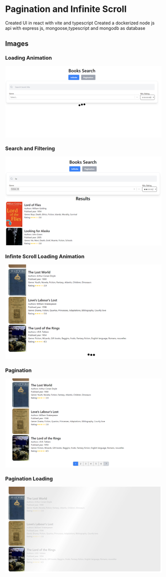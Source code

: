 # Pagination and Infinite Scroll

Created UI in react with vite and typescript
Created a dockerized node js api with express js, mongoose,typescript and mongodb as database

## Images

### Loading Animation

![Initial Loading Animation](./public/Loading1.png)

### Search and Filtering

![Search and filtering](./public/Searching.png)

### Infinte Scroll Loading Animation

![Infinte Scroll Loading Animation](./public/Loading2.png)

### Pagination

![Pagination](./public/Pagination1.png)

### Pagination Loading

![Pagination](./public/Pagination2.png)
